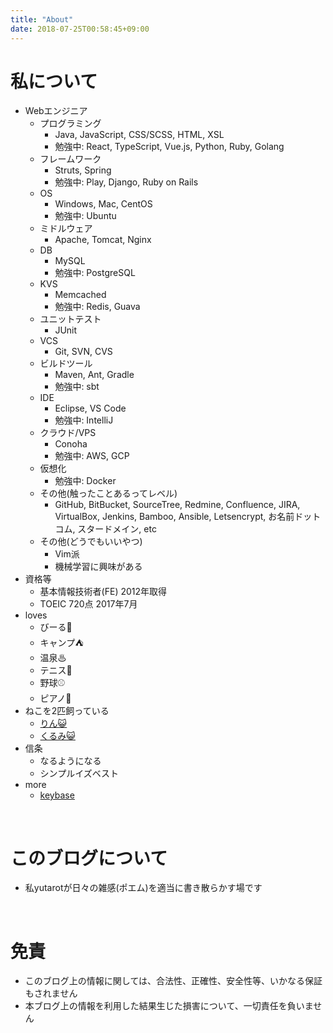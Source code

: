 ```yaml
---
title: "About"
date: 2018-07-25T00:58:45+09:00
---
```


# 私について

* Webエンジニア
    * プログラミング
        * Java, JavaScript, CSS/SCSS, HTML, XSL
        * 勉強中: React, TypeScript, Vue.js, Python, Ruby, Golang
    * フレームワーク
        * Struts, Spring
        * 勉強中: Play, Django, Ruby on Rails
    * OS
        * Windows, Mac, CentOS
        * 勉強中: Ubuntu
    * ミドルウェア
        * Apache, Tomcat, Nginx
    * DB
        * MySQL
        * 勉強中: PostgreSQL
    * KVS
        * Memcached
        * 勉強中: Redis, Guava
    * ユニットテスト
        * JUnit
    * VCS
        * Git, SVN, CVS
    * ビルドツール
        * Maven, Ant, Gradle
        * 勉強中: sbt
    * IDE
        * Eclipse, VS Code
        * 勉強中: IntelliJ
    * クラウド/VPS
        * Conoha
        * 勉強中: AWS, GCP
    * 仮想化
        * 勉強中: Docker
    * その他(触ったことあるってレベル)
        * GitHub, BitBucket, SourceTree, Redmine, Confluence, JIRA, VirtualBox, Jenkins, Bamboo, Ansible, Letsencrypt, お名前ドットコム, スタードメイン, etc
    * その他(どうでもいいやつ)
        * Vim派
        * 機械学習に興味がある
* 資格等
    * 基本情報技術者(FE) 2012年取得
    * TOEIC 720点 2017年7月
* loves
    * びーる🍺
    * キャンプ⛺
    * 温泉♨
    * テニス🎾
    * 野球⚾
    * ピアノ🎹
* ねこを2匹飼っている
    * <a target="_blank" href="https://mstdn.binfish.jp/tags/%E3%82%8A%E3%82%93">りん😺</a>
    * <a target="_blank" href="https://mstdn.binfish.jp/tags/%E3%81%8F%E3%82%8B%E3%81%BF">くるみ😺</a>
* 信条
    * なるようになる
    * シンプルイズベスト
* more
    * <a target="_blank" href="https://keybase.io/yutarot">keybase</a>

<br>

# このブログについて

* 私yutarotが日々の雑感(ポエム)を適当に書き散らかす場です

<br>

# 免責

* このブログ上の情報に関しては、合法性、正確性、安全性等、いかなる保証もされません
* 本ブログ上の情報を利用した結果生じた損害について、一切責任を負いません
